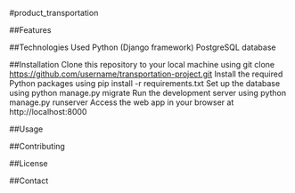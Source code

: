 #product_transportation

##Features


##Technologies Used
Python (Django framework)
PostgreSQL database


##Installation
Clone this repository to your local machine using git clone https://github.com/username/transportation-project.git
Install the required Python packages using pip install -r requirements.txt
Set up the database using python manage.py migrate
Run the development server using python manage.py runserver
Access the web app in your browser at http://localhost:8000


##Usage


##Contributing


##License


##Contact
